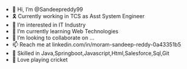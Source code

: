 - 👋 Hi, I’m @Sandeepreddy99
- 🎗  Currently working in TCS as Asst System Engineer
- 👀 I’m interested in IT Industry
- 🌱 I’m currently learning Web Technologies
- 💞️ I’m looking to collaborate on ...
- 📫 Reach me at linkedin.com/in/moram-sandeep-reddy-0a43351b5 
- 💪 Skilled in Java,Springboot,Javascript,Html,Salesforce,Sql,Git
- 🏏 Love playing cricket


<!---
Sandeepreddy99/Sandeepreddy99 is a ✨ special ✨ repository because its `README.md` (this file) appears on your GitHub profile.
You can click the Preview link to take a look at your changes.
--->
